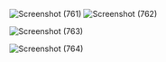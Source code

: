 ![Screenshot (761)](https://user-images.githubusercontent.com/65703138/146104747-c6918b7c-78ee-4c01-b289-32fc750b0bee.png)
![Screenshot (762)](https://user-images.githubusercontent.com/65703138/146104748-7316ce0d-946b-4ae5-a9c2-75ac44cbd5de.png)


![Screenshot (763)](https://user-images.githubusercontent.com/65703138/146104800-a033146f-ea15-40dc-b4b9-d74bb9a38427.png)

![Screenshot (764)](https://user-images.githubusercontent.com/65703138/146104990-8f4395b2-9444-4501-ade6-6e68f8818d1c.png)
